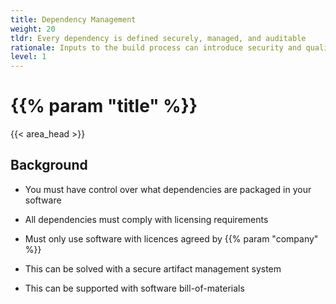 ```yaml
---
title: Dependency Management
weight: 20
tldr: Every dependency is defined securely, managed, and auditable
rationale: Inputs to the build process can introduce security and quality issues, and as such must be defined, controlled, and transparent as part of the software development lifecycle.
level: 1
---
```


# {{% param "title" %}}
{{< area_head >}}

## Background

* You must have control over what dependencies are packaged in your software
* All dependencies must comply with licensing requirements
* Must only use software with licences agreed by {{% param "company"  %}}



* This can be solved with a secure artifact management system
* This can be supported with software bill-of-materials

